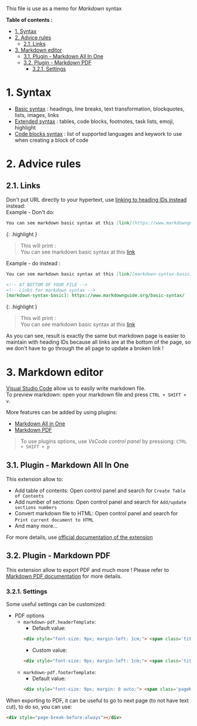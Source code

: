 This file is use as a memo for _Markdown_ syntax

**Table of contents :**
- [1. Syntax](#1-syntax)
- [2. Advice rules](#2-advice-rules)
  - [2.1. Links](#21-links)
- [3. Markdown editor](#3-markdown-editor)
  - [3.1. Plugin - Markdown All In One](#31-plugin---markdown-all-in-one)
  - [3.2. Plugin - Markdown PDF](#32-plugin---markdown-pdf)
    - [3.2.1. Settings](#321-settings)

# 1. Syntax

- [Basic syntax][markdown-syntax-basic] : headings, line breaks, text transformation, blockquotes, lists, images, links
- [Extended syntax][markdown-syntax-extended] : tables, code blocks, footnotes, task lists, emoji, highlight
- [Code blocks syntax][markdown-syntax-code] : list of supported languages and keywork to use when creating a block of code

# 2. Advice rules
## 2.1. Links

Don't put URL directly to your hypertext, use [linking to heading IDs instead][markdown-syntax-linking-heading-ids] instead:  
Example - Don't do:
```markdown
You can see markdown basic syntax at this [link](https://www.markdownguide.org/basic-syntax/)
```

{: .highlight }
> This will print :  
> You can see markdown basic syntax at this [link](https://www.markdownguide.org/basic-syntax/)

Example - do instead :
```markdown
You can see markdown basic syntax at this [link][markdown-syntax-basic]

<!-- AT BOTTOM OF YOUR FILE -->
<!-- Links for markdown syntax -->
[markdown-syntax-basic]: https://www.markdownguide.org/basic-syntax/
```

{: .highlight }
> This will print :  
> You can see markdown basic syntax at this [link][markdown-syntax-basic]

As you can see, result is exactly the same but markdown page is easier to maintain with heading IDs because all links are at the bottom of the page, so we don't have to go through the all page to update a broken link !  

# 3. Markdown editor

[Visual Studio Code][vscode] allow us to easily write markdown file.  
To preview markdown: open your markdown file and press `CTRL + SHIFT + v`.

More features can be added by using plugins:
- [Markdown All in One][vscode-md-all-in-one]
- [Markdown PDF][vscode-md-pdf]

> To use plugins options, use _VsCode control panel_ by pressiong: `CTRL + SHIFT + p`

## 3.1. Plugin - Markdown All In One

This extension allow to:
- Add table of contents: Open control panel and search for `Create Table of Contents`
- Add number of sections: Open control panel and search for `Add/update sections numbers`
- Convert markdown file to HTML: Open control panel and search for `Print current document to HTML`
- And many more...

For more details, use [official documentation of the extension][vscode-md-all-in-one]

## 3.2. Plugin - Markdown PDF

This extension allow to export PDF and much more ! Please refer to [Markdown PDF documentation][vscode-md-pdf] for more details.  

### 3.2.1. Settings

Some useful settings can be customized:
- PDF options
  - `markdown-pdf.headerTemplate`:
    - Default value:
    ```html
    <div style="font-size: 9px; margin-left: 1cm;"> <span class='title'></span></div> <div style="font-size: 9px; margin-left: auto; margin-right: 1cm; ">%%ISO-DATE%%</div>
    ```
    - Custom value:
    ```html
    <div style="font-size: 9px; margin-left: 1cm;"> <span class='title'></span></div>
    ```
  - `markdown-pdf.footerTemplate`:
    - Default value:
    ```html
    <div style="font-size: 9px; margin: 0 auto;"> <span class='pageNumber'></span> / <span class='totalPages'></span></div>
    ```

When exporting to PDF, it can be useful to go to next page (to not have text cut), to do so, you can use:
```html
<div style="page-break-before:always"></div>
```

<!-- Links for markdown syntax -->
[markdown-syntax-basic]: https://www.markdownguide.org/basic-syntax/
[markdown-syntax-extended]: https://www.markdownguide.org/extended-syntax/
[markdown-syntax-linking-heading-ids]: https://www.markdownguide.org/extended-syntax/#linking-to-heading-ids
[markdown-syntax-code]: https://support.codebasehq.com/articles/tips-tricks/syntax-highlighting-in-markdown

<!-- Links for markdown editor -->
[vscode]: https://code.visualstudio.com/
[vscode-md-all-in-one]: https://marketplace.visualstudio.com/items?itemName=yzhang.markdown-all-in-one
[vscode-md-pdf]: https://marketplace.visualstudio.com/items?itemName=yzane.markdown-pdf